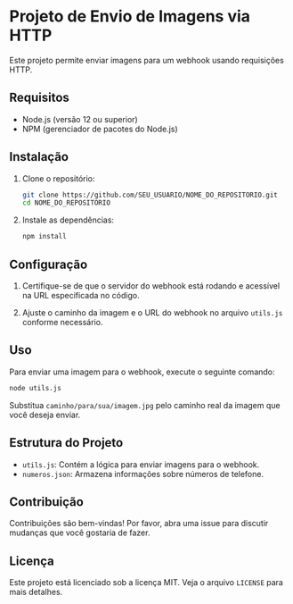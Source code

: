 # Projeto de Envio de Imagens via HTTP

Este projeto permite enviar imagens para um webhook usando requisições HTTP.

## Requisitos

- Node.js (versão 12 ou superior)
- NPM (gerenciador de pacotes do Node.js)

## Instalação

1. Clone o repositório:

   ```bash
   git clone https://github.com/SEU_USUARIO/NOME_DO_REPOSITORIO.git
   cd NOME_DO_REPOSITORIO
   ```

2. Instale as dependências:

   ```bash
   npm install
   ```

## Configuração

1. Certifique-se de que o servidor do webhook está rodando e acessível na URL especificada no código.

2. Ajuste o caminho da imagem e o URL do webhook no arquivo `utils.js` conforme necessário.

## Uso

Para enviar uma imagem para o webhook, execute o seguinte comando:

```bash
node utils.js
```

Substitua `caminho/para/sua/imagem.jpg` pelo caminho real da imagem que você deseja enviar.

## Estrutura do Projeto

- `utils.js`: Contém a lógica para enviar imagens para o webhook.
- `numeros.json`: Armazena informações sobre números de telefone.

## Contribuição

Contribuições são bem-vindas! Por favor, abra uma issue para discutir mudanças que você gostaria de fazer.

## Licença

Este projeto está licenciado sob a licença MIT. Veja o arquivo `LICENSE` para mais detalhes. 